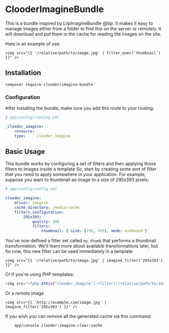 ClooderImagineBundle
=================

This is a bundle inspired by LiipImagineBundle @liip. It makes it easy to manage images either from a folder to find this on the server or remotely. It will download and put them in the cache for reading the images on the site.

Here is an example of use:

	<img src="{{ '/relative/path/to/image.jpg' | filter_exec('thumbnail') }}" />


## Installation

	composer require clooder/imagine-bundle


### Configuration

After installing the bundle, make sure you add this route to your routing:

``` yaml
# app/config/routing.yml

_clooder_imagine:
    resource: .
    type:     clooder_imagine
```


## Basic Usage

This bundle works by configuring a set of filters and then applying those
filters to images inside a template So, start by creating some sort of filter
that you need to apply somewhere in your application. For example, suppose
you want to thumbnail an image to a size of 295x393 pixels:

``` yaml
# app/config/config.yml

clooder_imagine:
    driver: imagick
    cache_directory: /media/cache
    filters_configuration:
        295x393:
            quality: 100
            filters:
                thumbnail: { size: [295, 393], mode: outbound }
```

You've now defined a filter set called `my_thumb` that performs a thumbnail transformation.
We'll learn more about available transformations later, but for now, this
new filter can be used immediately in a template:

``` jinja 
<img src="{{ '/relative/path/to/image.jpg' | imagine_filter('295x393') }}" />
```

Or if you're using PHP templates:

``` php
<img src="<?php $this['clooder_imagine']->filter('/relative/path/to/image.jpg', '295x393') ?>" />
```
Or a remote image

``` jinja 
<img src="{{ 'http://example.com/image.jpg' | imagine_filter('295x393') }}" />
```

If you wish you can remove all the generated cache via this command:

		app/console clooder:imagine:clear:cache

